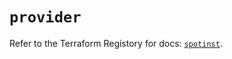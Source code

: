 # `provider`

Refer to the Terraform Registory for docs: [`spotinst`](https://registry.terraform.io/providers/spotinst/spotinst/1.142.0/docs).
